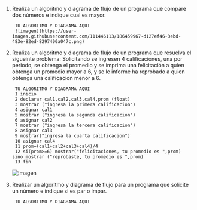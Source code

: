 1. Realiza un algoritmo y diagrama de flujo de un programa que compare dos números e indique cual es mayor.
  
        TU ALGORITMO Y DIAGRAMA AQUI
        ![imagen](https://user-images.githubusercontent.com/111446113/186459967-d127ef46-3ebd-483e-82ed-8297400a047c.png)

        
2. Realiza un algoritmo y diagrama de flujo de un programa que resuelva el sigueinte problema: Solicitando se ingresen 4 calificaciones, una por periodo, se obtenga el promedio y se imprima una felicitación a quien obtenga un promedio mayor a 6, y se le informe ha reprobado a quien obtenga una calificacion menor a 6.

        TU ALGORITMO Y DIAGRAMA AQUI
        1 inicio
        2 declarar cal1,cal2,cal3,cal4,prom (float)
        3 mostrar ("ingresa la primera calificacion")
        4 asignar cal1
        5 mostrar ("ingresa la segunda calificacion")
        6 asignar cal2
        7 mostrar ("ingresa la tercera calificacion")
        8 asignar cal3
        9 mostrar("ingresa la cuarta calificacion")
        10 asignar cal4
        11 prom=(cal1+cal2+cal3+cal4)/4
        12 si(prom>=6) mostrar("felicitaciones, tu promedio es ",prom) sino mostrar ("reprobaste, tu promedio es ",prom)
        13 fin
        
   ![imagen](https://user-images.githubusercontent.com/111446113/186466867-2c7bb7f4-9a5d-4b0a-815a-c9a3bdc3a602.png)


3. Realizar un algoritmo y diagrama de flujo para un programa que solicite un número e indique si es par o impar.

        TU ALGORITMO Y DIAGRAMA AQUI
